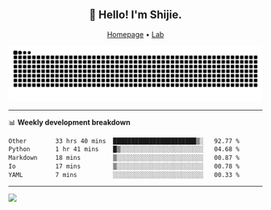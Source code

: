 <h2 align="center">👋 Hello! I'm Shijie.</h2>
<p align="center">
  <a href="https://xu-shi-jie.github.io"> Homepage</a> •
  <a href="https://onodalab.ees.hokudai.ac.jp"> Lab </a>
</p>

![Snake animation](https://github.com/xu-shi-jie/xu-shi-jie/blob/output/github-snake.svg)


-------

📊 **Weekly development breakdown**
<!--START_SECTION:waka-->

```txt
Other        33 hrs 40 mins  ███████████████████████▒░   92.77 %
Python       1 hr 41 mins    █▒░░░░░░░░░░░░░░░░░░░░░░░   04.68 %
Markdown     18 mins         ▒░░░░░░░░░░░░░░░░░░░░░░░░   00.87 %
Io           17 mins         ▒░░░░░░░░░░░░░░░░░░░░░░░░   00.78 %
YAML         7 mins          ░░░░░░░░░░░░░░░░░░░░░░░░░   00.33 %
```

<!--END_SECTION:waka-->

-------
![](https://komarev.com/ghpvc/?username=xu-shi-jie&style=flat-square&color=blue) 
